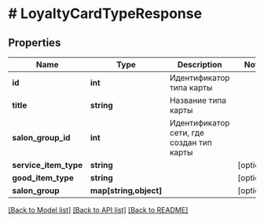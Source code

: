 # # LoyaltyCardTypeResponse

## Properties

Name | Type | Description | Notes
------------ | ------------- | ------------- | -------------
**id** | **int** | Идентификатор типа карты |
**title** | **string** | Название типа карты |
**salon_group_id** | **int** | Идентификатор сети, где создан тип карты |
**service_item_type** | **string** |  | [optional]
**good_item_type** | **string** |  | [optional]
**salon_group** | **map[string,object]** |  | [optional]

[[Back to Model list]](../../README.md#models) [[Back to API list]](../../README.md#endpoints) [[Back to README]](../../README.md)
